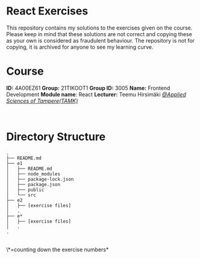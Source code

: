 # React Exercises
This repository contains my solutions to the exercises given on the course. Please keep in mind that these solutions are not correct and copying these as your own is considered as fraudulent behaviour. The repository is not for copying, it is archived for anyone to see my learning curve.
<br>

# Course
**ID:** 4A00EZ61
**Group:** 21TIKOOT1
**Group ID:** 3005
**Name:** Frontend Development
**Module name**: React
**Lecturer:** Teemu Hirsimäki *[@Applied Sciences of Tampere(TAMK)](https://www.tuni.fi/en/about-us/tamk)*

<br>

# Directory Structure
```
.
├── README.md
├── e1
│   ├── README.md
│   ├── node_modules
│   ├── package-lock.json
│   ├── package.json
│   ├── public
│   └── src
├── e2
│   ├── [exercise files]
│   .
├── e*
│   ├── [exercise files]
│   .
.
```
<br>
  \*=counting down the exercise numbers*